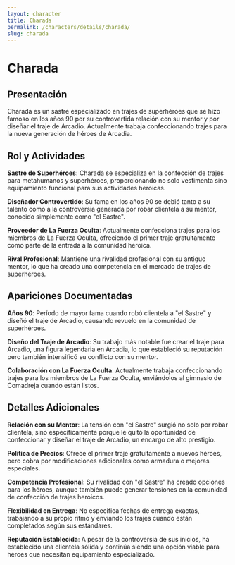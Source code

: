 ```yaml
---
layout: character
title: Charada
permalink: /characters/details/charada/
slug: charada
---
```


# Charada

## Presentación

Charada es un sastre especializado en trajes de superhéroes que se hizo famoso en los años 90 por su controvertida relación con su mentor y por diseñar el traje de Arcadio. Actualmente trabaja confeccionando trajes para la nueva generación de héroes de Arcadia.

## Rol y Actividades

**Sastre de Superhéroes**: Charada se especializa en la confección de trajes para metahumanos y superhéroes, proporcionando no solo vestimenta sino equipamiento funcional para sus actividades heroicas.

**Diseñador Controvertido**: Su fama en los años 90 se debió tanto a su talento como a la controversia generada por robar clientela a su mentor, conocido simplemente como "el Sastre".

**Proveedor de La Fuerza Oculta**: Actualmente confecciona trajes para los miembros de La Fuerza Oculta, ofreciendo el primer traje gratuitamente como parte de la entrada a la comunidad heroica.

**Rival Profesional**: Mantiene una rivalidad profesional con su antiguo mentor, lo que ha creado una competencia en el mercado de trajes de superhéroes.

## Apariciones Documentadas

**Años 90**: Período de mayor fama cuando robó clientela a "el Sastre" y diseñó el traje de Arcadio, causando revuelo en la comunidad de superhéroes.

**Diseño del Traje de Arcadio**: Su trabajo más notable fue crear el traje para Arcadio, una figura legendaria en Arcadia, lo que estableció su reputación pero también intensificó su conflicto con su mentor.

**Colaboración con La Fuerza Oculta**: Actualmente trabaja confeccionando trajes para los miembros de La Fuerza Oculta, enviándolos al gimnasio de Comadreja cuando están listos.

## Detalles Adicionales

**Relación con su Mentor**: La tensión con "el Sastre" surgió no solo por robar clientela, sino específicamente porque le quitó la oportunidad de confeccionar y diseñar el traje de Arcadio, un encargo de alto prestigio.

**Política de Precios**: Ofrece el primer traje gratuitamente a nuevos héroes, pero cobra por modificaciones adicionales como armadura o mejoras especiales.

**Competencia Profesional**: Su rivalidad con "el Sastre" ha creado opciones para los héroes, aunque también puede generar tensiones en la comunidad de confección de trajes heroicos.

**Flexibilidad en Entrega**: No especifica fechas de entrega exactas, trabajando a su propio ritmo y enviando los trajes cuando están completados según sus estándares.

**Reputación Establecida**: A pesar de la controversia de sus inicios, ha establecido una clientela sólida y continúa siendo una opción viable para héroes que necesitan equipamiento especializado.